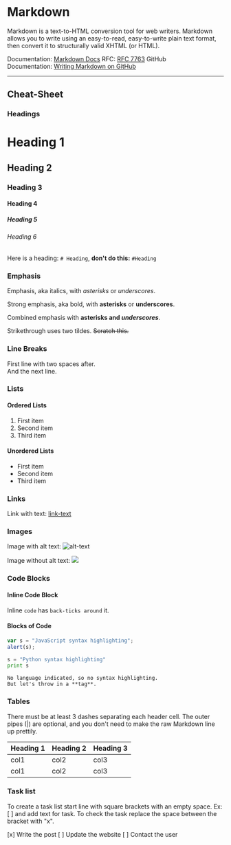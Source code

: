 # Markdown

Markdown is a text-to-HTML conversion tool for web writers. Markdown allows you to write using an easy-to-read, easy-to-write plain text format, then convert it to structurally valid XHTML (or HTML).

Documentation: [Markdown Docs](https://daringfireball.net/projects/markdown/) RFC: [RFC 7763](https://www.rfc-editor.org/rfc/rfc7763) GitHub Documentation: [Writing Markdown on GitHub](https://docs.github.com/en/get-started/writing-on-github)

---

## [](https://github.com/christianlempa/cheat-sheets/blob/main/misc/markdown.md#cheat-sheet)Cheat-Sheet

### [](https://github.com/christianlempa/cheat-sheets/blob/main/misc/markdown.md#headings)Headings

# Heading 1
## Heading 2
### Heading 3
#### Heading 4
##### Heading 5
###### Heading 6

Here is a heading: `# Heading`, **don't do this:** `#Heading`

### [](https://github.com/christianlempa/cheat-sheets/blob/main/misc/markdown.md#emphasis)Emphasis

Emphasis, aka italics, with *asterisks* or _underscores_.

Strong emphasis, aka bold, with **asterisks** or __underscores__.

Combined emphasis with **asterisks and _underscores_**.

Strikethrough uses two tildes. ~~Scratch this.~~

### [](https://github.com/christianlempa/cheat-sheets/blob/main/misc/markdown.md#line-breaks)Line Breaks

First line with two spaces after.  
And the next line.

### [](https://github.com/christianlempa/cheat-sheets/blob/main/misc/markdown.md#lists)Lists

#### [](https://github.com/christianlempa/cheat-sheets/blob/main/misc/markdown.md#ordered-lists)Ordered Lists

1. First item
2. Second item
3. Third item

#### [](https://github.com/christianlempa/cheat-sheets/blob/main/misc/markdown.md#unordered-lists)Unordered Lists

- First item
- Second item
- Third item

### [](https://github.com/christianlempa/cheat-sheets/blob/main/misc/markdown.md#links)Links

Link with text: [link-text](https://www.google.com)

### [](https://github.com/christianlempa/cheat-sheets/blob/main/misc/markdown.md#images)Images

Image with alt text: ![alt-text](https://camo.githubusercontent.com/4d89cd791580bfb19080f8b0844ba7e1235aa4becc3f43dfd708a769e257d8de/68747470733a2f2f636e642d70726f642d312e73332e75732d776573742d3030342e6261636b626c617a6562322e636f6d2f6e65772d62616e6e6572342d7363616c65642d666f722d6769746875622e6a7067)

Image without alt text: ![](https://camo.githubusercontent.com/4d89cd791580bfb19080f8b0844ba7e1235aa4becc3f43dfd708a769e257d8de/68747470733a2f2f636e642d70726f642d312e73332e75732d776573742d3030342e6261636b626c617a6562322e636f6d2f6e65772d62616e6e6572342d7363616c65642d666f722d6769746875622e6a7067)

### [](https://github.com/christianlempa/cheat-sheets/blob/main/misc/markdown.md#code-blocks)Code Blocks

#### [](https://github.com/christianlempa/cheat-sheets/blob/main/misc/markdown.md#inline-code-block)Inline Code Block

Inline `code` has `back-ticks around` it.

#### [](https://github.com/christianlempa/cheat-sheets/blob/main/misc/markdown.md#blocks-of-code)Blocks of Code

```javascript
var s = "JavaScript syntax highlighting";
alert(s);
```
 
```python
s = "Python syntax highlighting"
print s
```
 
```
No language indicated, so no syntax highlighting. 
But let's throw in a **tag**.
```

### [](https://github.com/christianlempa/cheat-sheets/blob/main/misc/markdown.md#tables)Tables

There must be at least 3 dashes separating each header cell. The outer pipes (|) are optional, and you don't need to make the raw Markdown line up prettily.

| Heading 1 | Heading 2 | Heading 3 |
|---|---|---|
| col1 | col2 | col3 |
| col1 | col2 | col3 |

### [](https://github.com/christianlempa/cheat-sheets/blob/main/misc/markdown.md#task-list)Task list

To create a task list start line with square brackets with an empty space. Ex: [ ] and add text for task. To check the task replace the space between the bracket with "x".

[x] Write the post
[ ] Update the website
[ ] Contact the user